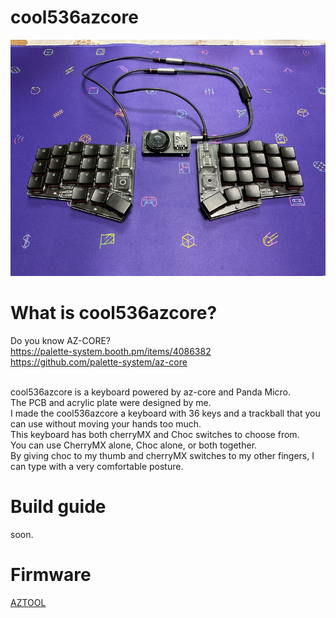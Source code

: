 # cool536azcore

![](img/img00001.jpg)

# What is cool536azcore?

Do you know AZ-CORE?
<br>
https://palette-system.booth.pm/items/4086382
<br>
https://github.com/palette-system/az-core

<br>
cool536azcore is a keyboard powered by az-core and Panda Micro.
<br>
The PCB and acrylic plate were designed by me.
<br>
I made the cool536azcore a keyboard with 36 keys and a trackball that you can use without moving your hands too much.
<br>
This keyboard has both cherryMX and Choc switches to choose from.
<br>
You can use CherryMX alone, Choc alone, or both together.
<br>
By giving choc to my thumb and cherryMX switches to my other fingers, I can type with a very comfortable posture.
<br>

# Build guide

soon.

# Firmware
[AZTOOL](https://github.com/palette-system/aztool)

